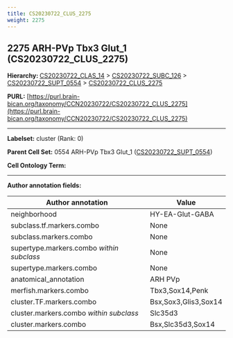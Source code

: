 ```yaml
---
title: CS20230722_CLUS_2275
weight: 2275
---
```

## 2275 ARH-PVp Tbx3 Glut_1 (CS20230722_CLUS_2275)
<b>Hierarchy: </b>
[CS20230722_CLAS_14](../CS20230722_CLAS_14) >
[CS20230722_SUBC_126](../CS20230722_SUBC_126) >
[CS20230722_SUPT_0554](../CS20230722_SUPT_0554) >
[CS20230722_CLUS_2275](../CS20230722_CLUS_2275)

**PURL:** [https://purl.brain-bican.org/taxonomy/CCN20230722/CS20230722_CLUS_2275](https://purl.brain-bican.org/taxonomy/CCN20230722/CS20230722_CLUS_2275)

---


**Labelset:** cluster (Rank: 0)

**Parent Cell Set:** 0554 ARH-PVp Tbx3 Glut_1 ([CS20230722_SUPT_0554](../CS20230722_SUPT_0554))



**Cell Ontology Term:** 

[MARKER GENES.]: #


---

[TRANSFERRED ANNOTATIONS.]: #


[AUTHOR ANNOTATION FIELDS.]: #


**Author annotation fields:**

| Author annotation | Value |
|-------------------|-------|
|neighborhood|HY-EA-Glut-GABA|
|subclass.tf.markers.combo|None|
|subclass.markers.combo|None|
|supertype.markers.combo _within subclass_|None|
|supertype.markers.combo|None|
|anatomical_annotation|ARH PVp|
|merfish.markers.combo|Tbx3,Sox14,Penk|
|cluster.TF.markers.combo|Bsx,Sox3,Glis3,Sox14|
|cluster.markers.combo _within subclass_|Slc35d3|
|cluster.markers.combo|Bsx,Slc35d3,Sox14|
